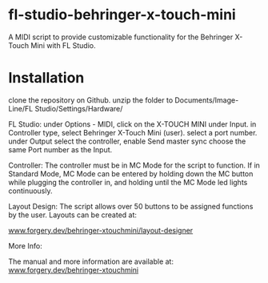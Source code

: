 
# fl-studio-behringer-x-touch-mini

A MIDI script to provide customizable functionality for the Behringer X-Touch Mini with FL Studio.

# Installation

clone the repository on Github.
unzip the folder to Documents/Image-Line/FL Studio/Settings/Hardware/

FL Studio:
under Options - MIDI, click on the X-TOUCH MINI under Input.
in Controller type, select Behringer X-Touch Mini (user).
select a port number.
under Output select the controller, enable Send master sync
choose the same Port number as the Input.


Controller:
The controller must be in MC Mode for the script to function.
If in Standard Mode, MC Mode can be entered by holding down the MC button while plugging the controller in, and holding until the MC Mode led lights continuously.

Layout Design:
The script allows over 50 buttons to be assigned functions by the user. Layouts can be created at:

www.forgery.dev/behringer-xtouchmini/layout-designer 

More Info:

The manual and more information are available at:
www.forgery.dev/behringer-xtouchmini

